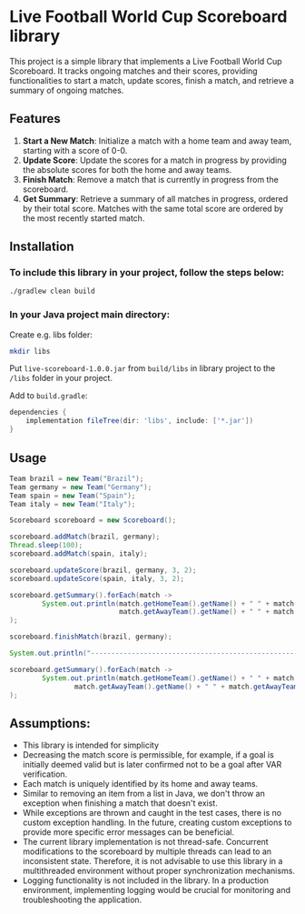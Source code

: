 #  Live Football World Cup Scoreboard library

This project is a simple library that implements a Live Football World Cup Scoreboard. It tracks ongoing matches and their scores, providing functionalities to start a match, update scores, finish a match, and retrieve a summary of ongoing matches.

## Features

1. **Start a New Match**: Initialize a match with a home team and away team, starting with a score of 0-0.
2. **Update Score**: Update the scores for a match in progress by providing the absolute scores for both the home and away teams.
3. **Finish Match**: Remove a match that is currently in progress from the scoreboard.
4. **Get Summary**: Retrieve a summary of all matches in progress, ordered by their total score. Matches with the same total score are ordered by the most recently started match.

## Installation

### To include this library in your project, follow the steps below:

```bash
./gradlew clean build
```

### In your Java project main directory:
Create e.g. libs folder:
```bash
mkdir libs
```
Put ``live-scoreboard-1.0.0.jar`` from ``build/libs`` in library project to the ``/libs`` folder in your project.

Add to ``build.gradle``:
```gradle
dependencies {
    implementation fileTree(dir: 'libs', include: ['*.jar'])
}
```

## Usage

```java
Team brazil = new Team("Brazil");
Team germany = new Team("Germany");
Team spain = new Team("Spain");
Team italy = new Team("Italy");

Scoreboard scoreboard = new Scoreboard();

scoreboard.addMatch(brazil, germany);
Thread.sleep(100);
scoreboard.addMatch(spain, italy);

scoreboard.updateScore(brazil, germany, 3, 2);
scoreboard.updateScore(spain, italy, 3, 2);

scoreboard.getSummary().forEach(match ->
        System.out.println(match.getHomeTeam().getName() + " " + match.getHomeTeam().getScore() + " - " +
                           match.getAwayTeam().getName() + " " + match.getAwayTeam().getScore())
);

scoreboard.finishMatch(brazil, germany);

System.out.println("--------------------------------------------------------------------------------------");

scoreboard.getSummary().forEach(match ->
        System.out.println(match.getHomeTeam().getName() + " " + match.getHomeTeam().getScore() + " - " +
                match.getAwayTeam().getName() + " " + match.getAwayTeam().getScore())
);
```

## Assumptions:
- This library is intended for simplicity
- Decreasing the match score is permissible, for example, if a goal is initially deemed valid but is later confirmed not to be a goal after VAR verification.
- Each match is uniquely identified by its home and away teams.
- Similar to removing an item from a list in Java, we don't throw an exception when finishing a match that doesn't exist.
- While exceptions are thrown and caught in the test cases, there is no custom exception handling. In the future, creating custom exceptions to provide more specific error messages can be beneficial.
- The current library implementation is not thread-safe. Concurrent modifications to the scoreboard by multiple threads can lead to an inconsistent state. Therefore, it is not advisable to use this library in a multithreaded environment without proper synchronization mechanisms.
- Logging functionality is not included in the library. In a production environment, implementing logging would be crucial for monitoring and troubleshooting the application.
